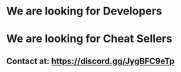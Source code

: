 # We are looking for Developers
# We are looking for Cheat Sellers
## Contact at: https://discord.gg/JygBFC9eTp
